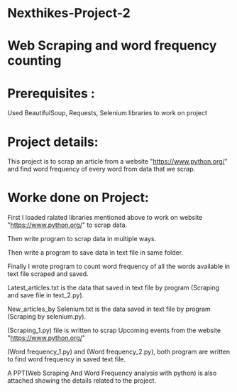 # Nexthikes-Project-2
# Web Scraping and word frequency counting

# Prerequisites :

Used BeautifulSoup, Requests, Selenium libraries to work on project

# Project details:

This project is to scrap an article from a website "https://www.python.org/" and find word frequency of every word from data that we scrap.

# Worke done on Project:

First I loaded ralated libraries mentioned above to work on website "https://www.python.org/" to scrap data.

Then write program to scrap data in multiple ways.

Then write a program to save data in text file in same folder.

Finally I wrote program to count word frequency of all the words available in text file scraped and saved.

Latest_articles.txt is the data that saved in text file by program (Scraping and save file in text_2.py).

New_articles_by Selenium.txt is the data saved in text file by program (Scraping by selenium.py).

(Scraping_1.py) file is written to scrap Upcoming events from the website "https://www.python.org/"

(Word frequency_1.py) and (Word frequency_2.py), both program are written to find word frequency in saved text file. 

A PPT(Web Scraping And Word Frequency analysis with python) is also attached showing the details related to the project.
